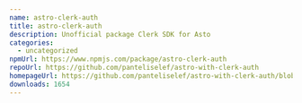 ```yaml
---
name: astro-clerk-auth
title: astro-clerk-auth
description: Unofficial package Clerk SDK for Asto
categories:
  - uncategorized
npmUrl: https://www.npmjs.com/package/astro-clerk-auth
repoUrl: https://github.com/panteliselef/astro-with-clerk-auth
homepageUrl: https://github.com/panteliselef/astro-with-clerk-auth/blob/main/packages/astro-clerk-auth/README.md
downloads: 1654
---
```

